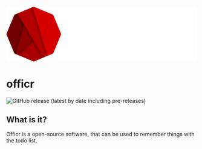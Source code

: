 ![Logo](assets/logo_with_text_light.svg)

# officr
![GitHub release (latest by date including pre-releases)](https://img.shields.io/github/v/release/gheinzer/officr?color=%23d40000&include_prereleases&logo=github&style=for-the-badge)
## What is it?

Officr is a open-source software, that can be used to remember things with the todo list.
